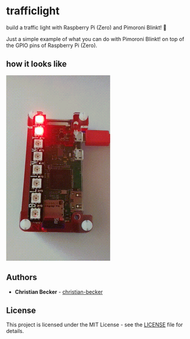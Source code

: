 # trafficlight
build a traffic light with Raspberry Pi (Zero) and Pimoroni Blinkt! :vertical_traffic_light:

Just a simple example of what you can do with Pimoroni Blinkt! on top of the GPIO pins of Raspberry Pi (Zero). 

## how it looks like 
![trafficlight running on Raspberry Pi Zero W with Pimoroni Blinkt!](trafficlight.gif "trafficlight running on Raspberry Pi Zero W with Pimoroni Blinkt!")

## Authors
* **Christian Becker** - [christian-becker](https://github.com/christian-becker)

## License
This project is licensed under the MIT License - see the [LICENSE](LICENSE) file for details.


